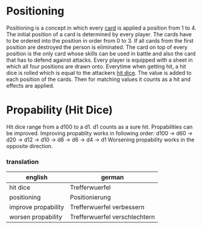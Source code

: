 # Positioning
Positioning is a concept in which every [card](./Cards_and_Skills.md) is applied a position from 1 to 4.
The initial position of a card is determined by every player.
The cards have to be ordered into the position in order from 0 to 3.
If all cards from the first position are destroyed the person is eliminated.
The card on top of every position is the only card whose skills can be used in battle and also the card that has to defend against attacks.
Every player is equipped with a sheet in which all four positions are drawn onto.
Everytime when getting hit, a hit dice is rolled which is equal to the attackers [hit dice](#propability-hit-dice).
The value is added to each position of the cards.
Then for matching values it counts as a hit and effects are applied.
# Propability (Hit Dice)
Hit dice range from a d100 to a d1.
d1 counts as a sure hit.
Propabilities can be improved.
Improving propablity works in following order:
d100 -> d60 -> d20 -> d12 -> d10 -> d8 -> d6 -> d4 -> d1
Worsening propability works in the opposite direction.
### translation
| english | german |
| -- | -- |
| hit dice | Trefferwuerfel |
| positioning | Positionierung |
| improve propability | Trefferwuerfel verbessern |
| worsen propability | Trefferwuerfel verschlechtern |